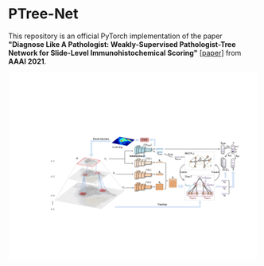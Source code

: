 # PTree-Net

This repository is an official PyTorch implementation of the paper **"Diagnose Like A Pathologist: Weakly-Supervised Pathologist-Tree Network for Slide-Level Immunohistochemical Scoring"** [[paper](https://www.researchgate.net/publication/346066209_Joint_Spatial-Wavelet_Dual-Stream_Network_for_Super-Resolution)] from **AAAI 2021**.

<div align=center><img width="500" src=/figs/framework.pdf></div>

